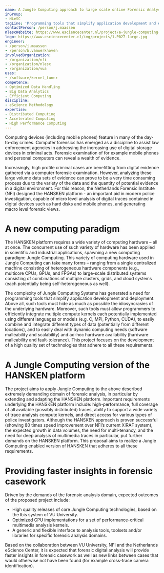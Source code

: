 ```yaml
---
name: A Jungle Computing approach to large scale online Forensic Analysis
inGroup:
- NLeSC
tagLine: 'Programming tools that simplify application development and deployment'
contactPerson: /person/j.maassen
nlescWebsite: https://www.esciencecenter.nl/project/a-jungle-computing-approach-to-large-scale-online-forensic-analysis
logo: https://www.esciencecenter.nl/img/projects/1.P027-large.jpg
engineer:
- /person/j.maassen
- /person/b.vanwerkhoven
involvedOrganization:
- /organization/nfi
- /organization/nlesc
- /organization/vua
uses:
- /software/kernel_tuner
competence:
- Optimized Data Handling
- Big Data Analytics
- Efficient Computing
discipline:
- eScience Methodology
expertise:
- Distributed Computing
- Accelerated Computing
- High Performance Computing
---
```


Computing devices (including mobile phones) feature in many of the day-to-day crimes. Computer forensics has emerged as a discipline to assist law enforcement agencies in addressing the increasing use of digital storage devices in criminal acts. Forensic examination of for example mobile phones and personal computers can reveal a wealth of evidence.

Increasingly, high profile criminal cases are benefitting from digital evidence gathered via a computer forensic examination. However, analyzing these large volume data sets of evidence can prove to be a very time consuming process due to the variety of the data and the quantity of potential evidence in a digital environment. For this reason, the Netherlands Forensic Institute (NFI) designed the HANSKEN platform - an important aid in modern police investigation, capable of micro level analysis of digital traces contained in digital devices such as hard disks and mobile phones, and generating macro level forensic views.

# A new computing paradigm

The HANSKEN platform requires a wide variety of computing hardware – all at once. The concurrent use of such variety of hardware has been applied in scientific and industrial applications, spawning a new computing paradigm: Jungle Computing. This variety of computing hardware used in Jungle Computing can take many forms – ranging from a single centralized machine consisting of heterogeneous hardware components (e.g., multicore CPUs, GPUs, and FPGAs) to large-scale distributed systems consisting of combinations of multiple clusters, grids, and cloud systems (each potentially being self-heterogeneous as well).

The complexity of Jungle Computing Systems has generated a need for programming tools that simplify application development and deployment. Above all, such tools must hide as much as possible the idiosyncrasies of the underlying hardware. Moreover, such tools must allow programmers to efficiently integrate multiple compute kernels each potentially implemented using different languages or models (e.g. C, MPI, Python, CUDA), to easily combine and integrate different types of data (potentially from different locations), and to easily deal with dynamic computing needs (software malleability and scalability) and ad-hoc hardware availability (hardware malleability and fault-tolerance). This project focuses on the development of a high quality set of technologies that adhere to all these requirements.

# A Jungle Computing version of the HANSKEN platform

The project aims to apply Jungle Computing to the above described extremely demanding domain of forensic analysis, in particular by extending and adapting the HANSKEN platform. Important requirements underlying the HANSKEN platform include: high-performance, full coverage of all available (possibly distributed) traces, ability to support a wide variety of trace analysis compute kernels, and direct access for various types of police investigators. Although the HANSKEN approach is proven successful (showing 80 times speed improvement over NFI’s current XIRAF system), the expected growth in data volumes, the need for multi-tenancy, and the need for deep analysis of multimedia traces in particular, put further demands on the HANSKEN platform. This proposal aims to realize a Jungle Computing enabled version of HANSKEN that adheres to all these requirements.

# Providing faster insights in forensic casework

Driven by the demands of the forensic analysis domain, expected outcomes of the proposed project include:  
 - High quality releases of core Jungle Computing technologies, based on the Ibis system of VU University.
 - Optimized GPU implementations for a set of performance-critical multimedia analysis kernels.
 - A generic and flexible interface to analysis tools, toolsets and/or libraries for specific forensic analysis domains.

Based on the collaboration between VU University, NFI and the Netherlands eScience Center, it is expected that forensic digital analysis will provide faster insights in forensic casework as well as new links between cases that would otherwise not have been found (for example cross-trace camera identification).
